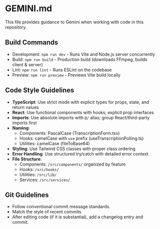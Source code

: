 # GEMINI.md

This file provides guidance to Gemini when working with code in this repository.

## Build Commands
- Development: `npm run dev` - Runs Vite and Node.js server concurrently
- Build: `npm run build` - Production build (downloads FFmpeg, builds client & server)
- Lint: `npm run lint` - Runs ESLint on the codebase
- Preview: `npm run preview` - Previews Vite build locally

## Code Style Guidelines
- **TypeScript**: Use strict mode with explicit types for props, state, and return values
- **React**: Use functional components with hooks; explicit prop interfaces
- **Imports**: Use absolute imports with `@/` alias; group React/third-party imports first
- **Naming**: 
  - Components: PascalCase (TranscriptionForm.tsx)
  - Hooks: camelCase with `use` prefix (useTranscriptionPolling.ts)
  - Utilities: camelCase (fileToBase64)
- **Styling**: Use Tailwind CSS classes with proper class ordering
- **Error Handling**: Use structured try/catch with detailed error context
- **File Structure**: 
  - Components: `/src/components/` organized by feature
  - Hooks: `/src/hooks/`
  - Utilities: `/src/lib/`
  - Services: `/src/services/`

## Git Guidelines
- Follow conventional commit message standards.
- Match the style of recent commits.
- After editing code (if it is substantial), add a changelog entry and commit.